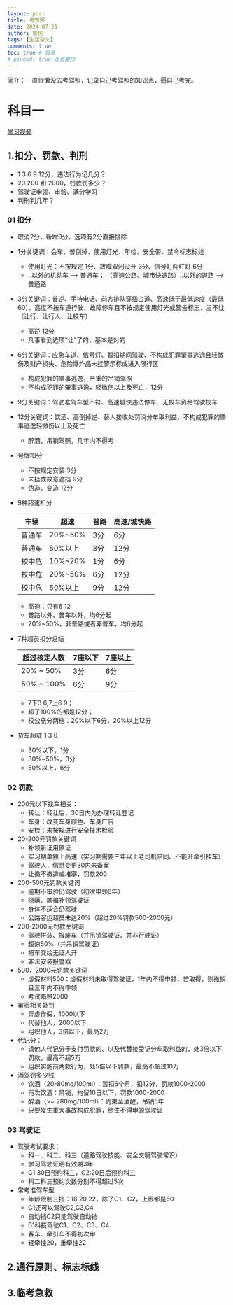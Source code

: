 ```yaml
---
layout: post
title: 考驾照
date: 2024-07-21
author: 曾伟
tags: [生活杂文]
comments: true
toc: true # 目录
# pinned: true 是否置顶
---
```


简介：一直很懒没去考驾照，记录自己考驾照的知识点，逼自己考完。

# 科目一
[学习视频](https://www.bilibili.com/video/BV1Vj411t7ri/?spm_id_from=333.337.search-card.all.click)

## 1.扣分、罚款、判刑
* 1 3 6 9 12分，违法行为记几分？
* 20 200 和 2000，罚款罚多少？
* 驾驶证申领、审验、满分学习
* 判刑判几年？
### 01 扣分
* 取消2分，新增9分。选项有2分直接排除
* 1分关键词：会车、普倒掉、使用灯光、年检、安全带、禁令标志标线
    * 使用灯光：不按规定 1分、故障双闪没开 3分、信号灯闯红灯 6分
    * ..以外的机动车 --> 普通车； （高速公路、城市快速路）..以外的道路 --> 普通路
* 3分关键词：普逆、手持电话、前方排队穿插占道、高速低于最低速度（最低60）、高度不按车道行驶、故障停车且不按规定使用灯光或警告标志、三不让（让行、让行人、让校车）
    * 高逆 12分
    * 凡事看到选项“让”了的，基本是对的
* 6分关键词：应急车道、信号灯、暂扣期间驾驶、不构成犯罪肇事逃逸且轻微伤及财产损失、危险爆炸品未挂警示标或进入限行区
    * 构成犯罪的肇事逃逸，严重的吊销驾照
    * 不构成犯罪的肇事逃逸，轻微伤以上及死亡，12分
* 9分关键词：驾驶准驾车型不符、高速城快违法停车、无校车资格驾驶校车
* 12分关键词：饮酒、高倒掉逆、替人接收处罚消分牟取利益、不构成犯罪的肇事逃逸轻微伤以上及死亡
    * 醉酒，吊销驾照，几年内不得考
* 号牌扣分
    * 不按规定安装 3分
    * 未挂或故意遮挡 9分
    * 伪造、变造 12分
* 9种超速扣分

    | 车辆 | 超速 | 普路 | 高速/城快路 |
    | ---- | ---- | ---- | ---------- |
    |普通车| 20%~50% | 3分 | 6分 |
    |普通车| 50%以上 | 3分 | 12分 |
    |校中危| 10%~20%  | 1分 | 6分 |
    |校中危| 20%~50%  | 6分 | 12分 |
    |校中危| 50%以上   | 9分 | 12分 |

    * 高速：只有6 12
    * 普路以外、普车以外，均6分起
    * 20%~50%，非普路或者非普车，均6分起
* 7种超员扣分总结

    | 超过核定人数 | 7座以下 | 7座以上 |
    | ------------| --------|--------|
    | 20% ~ 50%   |  3分    |   6分   |
    | 50% ~ 100%  |  6分    |   9分   |

    * 7下3 6,7上6 9；
    * 超了100%的都是12分；
    * 校公旅分两档：20%以下6分，20%以上12分
* 货车超载 1 3 6
    * 30%以下，1分
    * 30%~50%，3分
    * 50%以上，6分

### 02 罚款
* 200元以下找车相关：
    * 转让：转让后，30日内为办理转让登记
    * 车身：改变车身颜色、车身广告
    * 安检：未按规进行安全技术检验
* 20-200元罚款关键词
    * 补领新证用原证
    * 实习期单独上高速（实习期需要三年以上老司机陪同、不能开牵引挂车）
    * 驾驶人，信息变更30内未备案
    * 让撤不撤造成堵塞，罚款200
* 200-500元罚款关键词
    * 逾期不审验仍驾驶（初次申领6年）
    * 隐瞒、欺骗补领驾驶证
    * 身体不适合仍驾驶
    * 公路客运超员未达20%（超过20%罚款500-2000元）
* 200-2000元罚款关键词
    * 驾驶拼装、报废车（并吊销驾驶证、并非行驶证）
    * 超速50%（并吊销驾驶证）
    * 把车交给无证人开
    * 非法安装报警器  
* 500，2000元罚款关键词
    * 虚假材料500：虚假材料未取得驾驶证，1年内不得申领，若取得，则撤销且三年内不得申领
    * 考试贿赂2000
* 审验相关处罚
    * 弄虚作假，1000以下
    * 代替他人，2000以下
    * 组织他人，3倍以下，最高2万
* 代记分：
    * 请他人代记分于支付罚款的、以及代替接受记分牟取利益的，处3倍以下罚款，最高不超5万
    * 组织实施前两款行为，处5倍以下罚款，最高不超过10万
* 酒驾罚多少钱
    * 饮酒（20-80mg/100ml）：暂扣6个月，扣12分，罚款1000-2000
    * 再次饮酒：吊销，拘留10日以下，罚款1000-2000
    * 醉酒（>= 280mg/100ml）：约束至酒醒，吊销5年
    * 只要发生重大事故构成犯罪，终生不得申领驾驶证

### 03 驾驶证
* 驾驶考试要求：
    * 科一、科二、科三（道路驾驶技能、安全文明驾驶常识）
    * 学习驾驶证明有效期3年
    * C1:30日预约科三，C2:20日后预约科三
    * 科二科三预约次数分别不得超过5次
*  常考准驾车型
    * 年龄限制三挡：18 20 22，除了C1、C2，上限都是60
    * C1还可以驾驶C2,C3,C4
    * 自动挡C2只能驾驶自动挡
    * B1科技驾驶C1、C2、C3、C4
    * 客车、牵引车不得初次申
    * 轻牵挂20，重牵挂22

## 2.通行原则、标志标线

## 3.临考急救